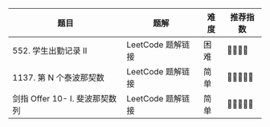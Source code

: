 | 题目 | 题解 | 难度 | 推荐指数 |
| --- | --- | --- | --- |
| 552. 学生出勤记录 II | LeetCode 题解链接 | 困难 | 🤩🤩🤩🤩 |
| 1137. 第 N 个泰波那契数 | LeetCode 题解链接 | 简单 | 🤩🤩🤩🤩🤩 |
| 剑指 Offer 10- I. 斐波那契数列 | LeetCode 题解链接 | 简单 | 🤩🤩🤩🤩🤩 |

